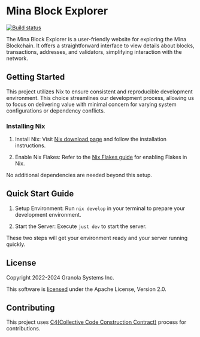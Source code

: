 # Mina Block Explorer

[![Build status](https://badge.buildkite.com/1f8c338cb4ede4e41a4d84de89479fb2eddf9a6f64b72dcf36.svg?branch=main)](https://buildkite.com/granola/mina-block-explorer)

The Mina Block Explorer is a user-friendly website for exploring the
Mina Blockchain. It offers a straightforward interface to view details
about blocks, transactions, addresses, and validators, simplifying
interaction with the network.

## Getting Started

This project utilizes Nix to ensure consistent and reproducible
development environment. This choice streamlines our development
process, allowing us to focus on delivering value with minimal concern
for varying system configurations or dependency conflicts.

### Installing Nix

1. Install Nix: Visit [Nix download
   page](https://nixos.org/download.html) and follow the installation
   instructions.

2. Enable Nix Flakes: Refer to the [Nix Flakes
   guide](https://nixos.wiki/wiki/Flakes) for enabling Flakes in Nix.

No additional dependencies are needed beyond this setup.

## Quick Start Guide

1. Setup Environment: Run `nix develop` in your terminal to prepare your
   development environment.

2. Start the Server: Execute `just dev` to start the server.

These two steps will get your environment ready and your server running quickly.

## License

Copyright 2022-2024 Granola Systems Inc.

This software is [licensed](LICENSE) under the Apache License, Version 2.0.

## Contributing

This project uses [C4(Collective Code Construction
Contract)](https://rfc.zeromq.org/spec/42/) process for contributions.
